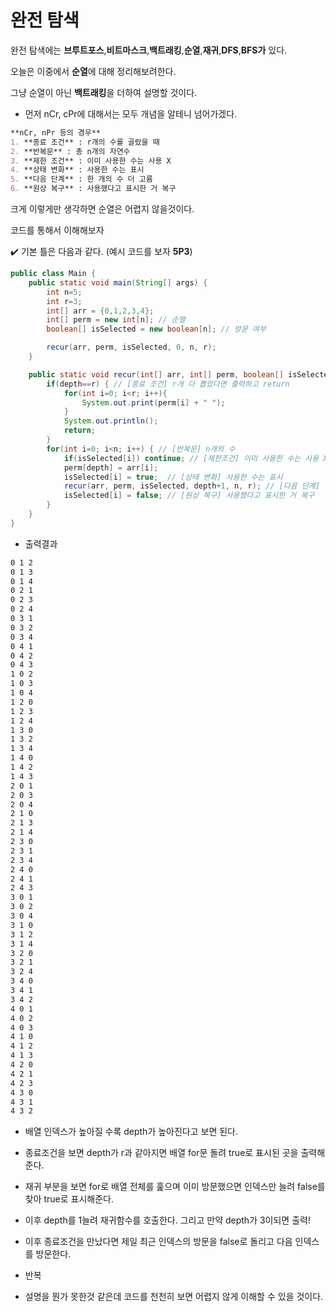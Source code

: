 # 완전 탐색

완전 탐색에는 **브루트포스**,**비트마스크**,**백트래킹**,**순열**,**재귀**,**DFS**,**BFS가** 있다.

오늘은 이중에서 **순열**에 대해 정리해보려한다.

그냥 순열이 아닌 **백트래킹**을 더하여 설명할 것이다.

- 먼저 nCr, cPr에 대해서는 모두 개념을 알테니 넘어가겠다.

```markdown
**nCr, nPr 등의 경우**
1. **종료 조건** : r개의 수를 골랐을 때
2. **반복문** : 총 n개의 자연수
3. **제한 조건** : 이미 사용한 수는 사용 X
4. **상태 변화** : 사용한 수는 표시
5. **다음 단계** : 한 개의 수 더 고름
6. **원상 복구** : 사용했다고 표시한 거 복구
```
크게 이렇게만 생각하면 순열은 어렵지 않을것이다.

코드를 통해서 이해해보자

✔️ 기본 틀은 다음과 같다. (예시 코드를 보자 **5P3**)
```java
public class Main {
    public static void main(String[] args) {
        int n=5;
        int r=3;
        int[] arr = {0,1,2,3,4};
        int[] perm = new int[n]; // 순열
        boolean[] isSelected = new boolean[n]; // 방문 여부

        recur(arr, perm, isSelected, 0, n, r);
    }

    public static void recur(int[] arr, int[] perm, boolean[] isSelected, int depth, int n, int r) {
        if(depth==r) { // [종료 조건] r개 다 뽑았다면 출력하고 return
            for(int i=0; i<r; i++){
                System.out.print(perm[i] + " ");
            }
            System.out.println();
            return;
        }
        for(int i=0; i<n; i++) { // [반복문] n개의 수
            if(isSelected[i]) continue; // [제한조건] 이미 사용한 수는 사용 X
            perm[depth] = arr[i]; 
            isSelected[i] = true;  // [상태 변화] 사용한 수는 표시
            recur(arr, perm, isSelected, depth+1, n, r); // [다음 단계] 한 개의 수를 더 고름
            isSelected[i] = false; // [원상 복구] 사용했다고 표시한 거 복구
        }
    }
}
```
- 출력결과

```markdown
0 1 2 
0 1 3 
0 1 4 
0 2 1 
0 2 3 
0 2 4 
0 3 1 
0 3 2 
0 3 4 
0 4 1 
0 4 2 
0 4 3 
1 0 2 
1 0 3 
1 0 4 
1 2 0 
1 2 3 
1 2 4 
1 3 0 
1 3 2 
1 3 4 
1 4 0 
1 4 2 
1 4 3 
2 0 1 
2 0 3 
2 0 4 
2 1 0 
2 1 3 
2 1 4 
2 3 0 
2 3 1 
2 3 4 
2 4 0 
2 4 1 
2 4 3 
3 0 1 
3 0 2 
3 0 4 
3 1 0 
3 1 2 
3 1 4 
3 2 0 
3 2 1 
3 2 4 
3 4 0 
3 4 1 
3 4 2 
4 0 1 
4 0 2 
4 0 3 
4 1 0 
4 1 2 
4 1 3 
4 2 0 
4 2 1 
4 2 3 
4 3 0 
4 3 1 
4 3 2
```

- 배열 인덱스가 높아질 수록 depth가 높아진다고 보면 된다.
- 종료조건을 보면 depth가 r과 같아지면 배열 for문 돌려 true로 표시된 곳을 출력해준다.
- 재귀 부분을 보면 for로 배열 전체를 훑으며 이미 방문했으면 인덱스만 늘려 false를 찾아 true로 표시해준다. 
- 이후 depth를 1늘려 재귀함수를 호출한다. 그리고 만약 depth가 3이되면 출력!
- 이후 종료조건을 만났다면 제일 최근 인덱스의 방문을 false로 돌리고 다음 인덱스를 방문한다.
- 반복

- 설명을 뭔가 못한것 같은데 코드를 천천히 보면 어렵지 않게 이해할 수 있을 것이다.

